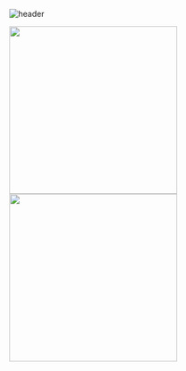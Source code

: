 ![header](https://capsule-render.vercel.app/api?type=waving&color=auto&height=300&section=header&text=JuJinSeong&fontSize=90&animation=fadeIn&fontAlignY=38&desc=K8S%20DevOps%20MSA%20JAVA&descAlignY=51&descAlign=62)


<img src="https://little.kylerconway.com/images/golang-what.gif" width="300"><img src="https://intro.rustbridge.com/img/ferris.gif" align="center" width="300">

